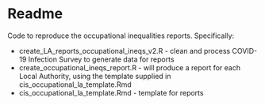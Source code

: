 # Readme

Code to reproduce the occupational inequalities reports. Specifically:

* create_LA_reports_occupational_ineqs_v2.R - clean and process COVID-19 Infection Survey to generate data for reports
* create_occupational_ineqs_report.R - will produce a report for each Local Authority, using the template supplied in cis_occupational_la_template.Rmd
* cis_occupational_la_template.Rmd - template for reports
